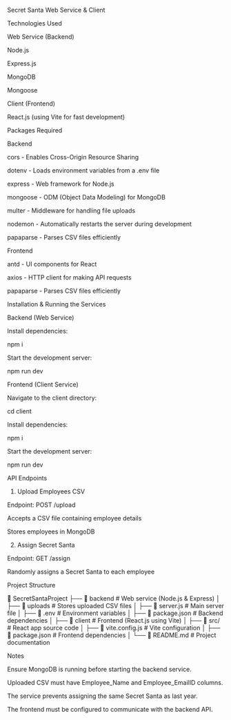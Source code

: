 Secret Santa Web Service & Client

Technologies Used

Web Service (Backend)

Node.js

Express.js

MongoDB

Mongoose

Client (Frontend)

React.js (using Vite for fast development)

Packages Required

Backend

cors - Enables Cross-Origin Resource Sharing

dotenv - Loads environment variables from a .env file

express - Web framework for Node.js

mongoose - ODM (Object Data Modeling) for MongoDB

multer - Middleware for handling file uploads

nodemon - Automatically restarts the server during development

papaparse - Parses CSV files efficiently

Frontend

antd - UI components for React

axios - HTTP client for making API requests

papaparse - Parses CSV files efficiently

Installation & Running the Services

Backend (Web Service)

Install dependencies:

npm i

Start the development server:

npm run dev

Frontend (Client Service)

Navigate to the client directory:

cd client

Install dependencies:

npm i

Start the development server:

npm run dev

API Endpoints

1. Upload Employees CSV

Endpoint: POST /upload

Accepts a CSV file containing employee details

Stores employees in MongoDB

2. Assign Secret Santa

Endpoint: GET /assign

Randomly assigns a Secret Santa to each employee

Project Structure

📂 SecretSantaProject
├── 📁 backend          # Web service (Node.js & Express)
│   ├── 📁 uploads      # Stores uploaded CSV files
│   ├── 📄 server.js    # Main server file
│   ├── 📄 .env         # Environment variables
│   ├── 📄 package.json # Backend dependencies
│
├── 📁 client           # Frontend (React.js using Vite)
│   ├── 📄 src/         # React app source code
│   ├── 📄 vite.config.js # Vite configuration
│   ├── 📄 package.json # Frontend dependencies
│
└── 📄 README.md        # Project documentation

Notes

Ensure MongoDB is running before starting the backend service.

Uploaded CSV must have Employee_Name and Employee_EmailID columns.

The service prevents assigning the same Secret Santa as last year.

The frontend must be configured to communicate with the backend API.
